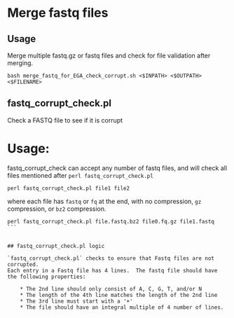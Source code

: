 # Merge fastq files

## Usage
Merge multiple fastq.gz or fastq files and check for file validation after merging.

```
bash merge_fastq_for_EGA_check_corrupt.sh <$INPATH> <$OUTPATH> <$FILENAME>
```

## fastq_corrupt_check.pl
Check a FASTQ file to see if it is corrupt

# Usage: 
fastq_corrupt_check can accept any number of fastq files, and will check all files mentioned after `perl fastq_corrupt_check.pl`
```
perl fastq_corrupt_check.pl file1 file2
```
where each file has `fastq` or `fq` at the end, with no compression, `gz` compression, or `bz2` compression.
````
perl fastq_corrupt_check.pl file.fastq.bz2 file0.fq.gz file1.fastq
```


## fastq_corrupt_check.pl logic

`fastq_corrupt_check.pl` checks to ensure that Fastq files are not corrupted.  
Each entry in a Fastq file has 4 lines.  The fastq file should have the following properties:

    * The 2nd line should only consist of A, C, G, T, and/or N
    * The length of the 4th line matches the length of the 2nd line
    * The 3rd line must start with a '+'
    * The file should have an integral multiple of 4 number of lines.
    
